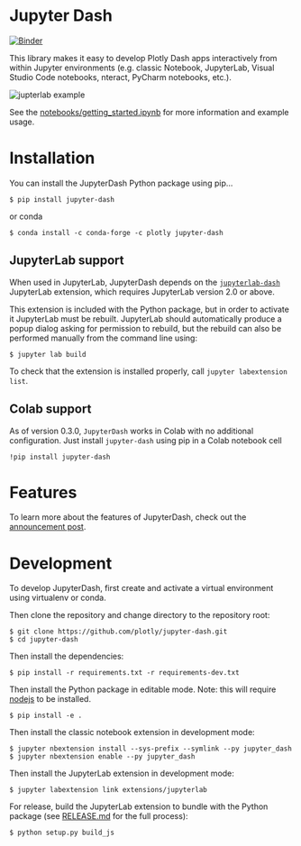 # Jupyter Dash
[![Binder](https://mybinder.org/badge_logo.svg)](https://mybinder.org/v2/gh/plotly/jupyter-dash/master?urlpath=tree/notebooks/getting_started.ipynb)

This library makes it easy to develop Plotly Dash apps interactively from within Jupyter environments (e.g. classic Notebook, JupyterLab, Visual Studio Code notebooks, nteract, PyCharm notebooks, etc.).

![jupterlab example](https://user-images.githubusercontent.com/15064365/82324108-150d4200-99a7-11ea-8d22-5c1bb8acaadb.gif)

See the [notebooks/getting_started.ipynb](https://github.com/plotly/jupyter-dash/blob/master/notebooks/getting_started.ipynb) for more information and example usage.

# Installation
You can install the JupyterDash Python package using pip...
```
$ pip install jupyter-dash
```
or conda
```
$ conda install -c conda-forge -c plotly jupyter-dash
```

## JupyterLab support
When used in JupyterLab, JupyterDash depends on the [`jupyterlab-dash`](https://www.npmjs.com/package/jupyterlab-dash) JupyterLab extension, which requires JupyterLab version 2.0 or above.
 
This extension is included with the Python package, but in order to activate it JupyterLab must be rebuilt. JupyterLab should automatically produce a popup dialog asking for permission to rebuild, but the rebuild can also be performed manually from the command line using:
 
 ```
$ jupyter lab build
```

To check that the extension is installed properly, call `jupyter labextension list`.

## Colab support
As of version 0.3.0, `JupyterDash` works in Colab with no additional configuration. Just install `jupyter-dash` using pip in a Colab notebook cell
```
!pip install jupyter-dash
```

# Features
To learn more about the features of JupyterDash, check out the [announcement post](https://medium.com/plotly/introducing-jupyterdash-811f1f57c02e).

# Development
To develop JupyterDash, first create and activate a virtual environment using virtualenv or conda.

Then clone the repository and change directory to the repository root:
```
$ git clone https://github.com/plotly/jupyter-dash.git
$ cd jupyter-dash
```

Then install the dependencies:
```
$ pip install -r requirements.txt -r requirements-dev.txt 
```

Then install the Python package in editable mode. Note: this will require [nodejs](https://nodejs.org/en/) to be installed.
```
$ pip install -e .
```

Then install the classic notebook extension in development mode:
```
$ jupyter nbextension install --sys-prefix --symlink --py jupyter_dash
$ jupyter nbextension enable --py jupyter_dash
```

Then install the JupyterLab extension in development mode:
```
$ jupyter labextension link extensions/jupyterlab
```

For release, build the JupyterLab extension to bundle with the Python package (see [RELEASE.md](https://github.com/plotly/jupyter-dash/blob/master/RELEASE.md) for the full process):

```
$ python setup.py build_js
```
